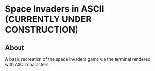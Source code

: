 # Space Invaders in ASCII (CURRENTLY UNDER CONSTRUCTION)

## About
A basic recreation of the space invaders game via the terminal rendered with ASCII characters
